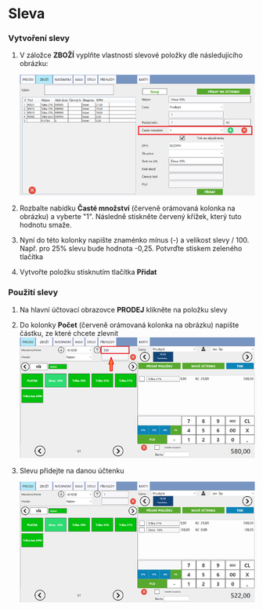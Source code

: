 # Sleva

### Vytvoření slevy

1. V záložce **ZBOŽÍ** vyplňte vlastnosti slevové položky dle následujícího obrázku:

   ![](img/discount1.png)
   
2. Rozbalte nabídku **Časté množství** (červeně orámovaná kolonka na obrázku) a vyberte "1". Následně stiskněte červený křížek,        který tuto hodnotu smaže.
3. Nyní do této kolonky napište znaménko mínus (*-*) a velikost slevy / 100. Např. pro 25% slevu bude hodnota -0,25. Potvrďte stiskem        zeleného tlačítka
4. Vytvořte položku stisknutím tlačítka **Přidat**

### Použití slevy

1. Na hlavní účtovací obrazovce **PRODEJ** klikněte na položku slevy
2. Do kolonky **Počet** (červeně orámovaná kolonka na obrázku) napište částku, ze které chcete zlevnit
   ![](img/discount2.png)
3. Slevu přidejte na danou účtenku

   ![](img/discount3.png)



